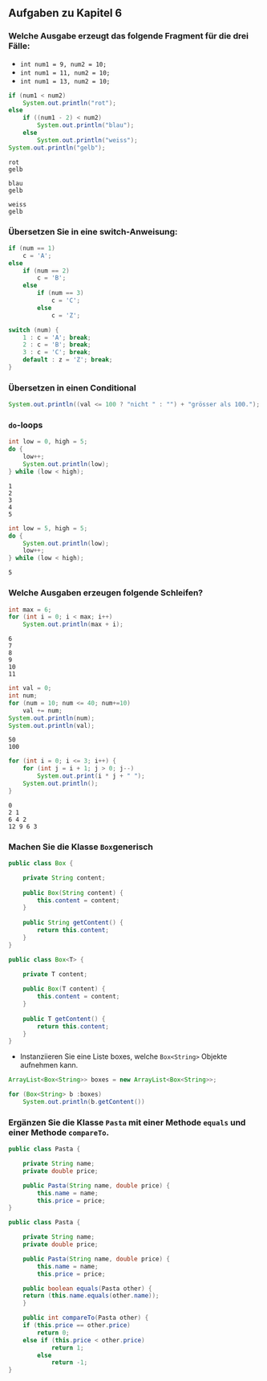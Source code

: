## Aufgaben zu Kapitel 6

### Welche Ausgabe erzeugt das folgende Fragment für die drei Fälle:
- `int num1 = 9, num2 = 10;`
- `int num1 = 11, num2 = 10;`
- `int num1 = 13, num2 = 10;`

```java
if (num1 < num2)
	System.out.println("rot");
else
	if ((num1 - 2) < num2)
		System.out.println("blau");
	else
		System.out.println("weiss");
System.out.println("gelb");
```

```text
rot
gelb

blau
gelb

weiss
gelb

```

### Übersetzen Sie in eine switch-Anweisung:

```java
if (num == 1)
	c = 'A';
else
	if (num == 2)
		c = 'B';
	else
		if (num == 3)
			c = 'C';
		else
			c = 'Z';
```

```java
switch (num) {
	1 : c = 'A'; break;
	2 : c = 'B'; break;
	3 : c = 'C'; break;
	default : z = 'Z'; break;
}
```

### Übersetzen in einen Conditional
```java
System.out.println((val <= 100 ? "nicht " : "") + "grösser als 100.");
```

### `do`-loops

```java
int low = 0, high = 5;
do {
	low++;
	System.out.println(low);
} while (low < high);
```

```text
1
2
3
4
5
```

```java
int low = 5, high = 5;
do {
	System.out.println(low);
	low++;
} while (low < high);
```

```text
5
```

### Welche Ausgaben erzeugen folgende Schleifen?

```java
int max = 6;
for (int i = 0; i < max; i++)
	System.out.println(max + i);
```

```text
6
7
8
9
10
11
```

```java
int val = 0;
int num;
for (num = 10; num <= 40; num+=10)
	val += num;
System.out.println(num);
System.out.println(val);
```

```text
50
100
```

```java
for (int i = 0; i <= 3; i++) {
	for (int j = i + 1; j > 0; j--)
		System.out.print(i * j + " ");
	System.out.println();
}
```

```text
0
2 1
6 4 2
12 9 6 3
```

### Machen Sie die Klasse `Box`generisch

```java
public class Box {

	private String content;
	
	public Box(String content) {
		this.content = content;
	}
	
	public String getContent() {
		return this.content;
	}
}
```


```java
public class Box<T> {

	private T content;
	
	public Box(T content) {
		this.content = content;
	}
	
	public T getContent() {
		return this.content;
	}
}
```

- Instanziieren Sie eine Liste boxes, welche `Box<String>` Objekte aufnehmen kann.

```java
ArrayList<Box<String>> boxes = new ArrayList<Box<String>>;

for (Box<String> b :boxes)
	System.out.println(b.getContent())
```

### Ergänzen Sie die Klasse `Pasta` mit einer Methode `equals` und einer Methode `compareTo`.

```java
public class Pasta {

	private String name;
	private double price;

	public Pasta(String name, double price) {
		this.name = name;
		this.price = price;
}
```

```java
public class Pasta {

	private String name;
	private double price;

	public Pasta(String name, double price) {
		this.name = name;
		this.price = price;

	public boolean equals(Pasta other) {
	return (this.name.equals(other.name));
	}

	public int compareTo(Pasta other) {
	if (this.price == other.price)
		return 0;
	else if (this.price < other.price)
			return 1;
		else
			return -1;
}
```



